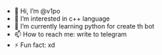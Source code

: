 - 👋 Hi, I’m @v1po
- 👀 I’m interested in c++ language
- 🌱 I’m currently learning python for create th bot
- 📫 How to reach me: write to telegram
- ⚡ Fun fact: xd

<!---
v1po/v1po is a ✨ special ✨ repository because its `README.md` (this file) appears on your GitHub profile.
You can click the Preview link to take a look at your changes.
--->
